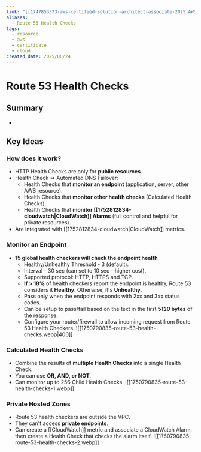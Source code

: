 ```yaml
---
link: "[[1747853373-aws-certified-solution-architect-associate-2025|AWS Certified Solution Architect Associate 2025]]"
aliases:
  - Route 53 Health Checks
tags:
  - resource
  - aws
  - certificate
  - cloud
created_date: 2025/06/24
---
```

# Route 53 Health Checks
## Summary
- 
## Key Ideas
### How does it work?
- HTTP Health Checks are only for **public resources**.
- Health Check => Automated DNS Failover:
	- Health Checks that **monitor an endpoint** (application, server, other AWS resource).
	- Health Checks that **monitor other health checks** (Calculated Health Checks).
	- Health Checks that **monitor [[1752812834-cloudwatch|CloudWatch]] Alarms** (full control and helpful for private resources). 
- Are integrated with [[1752812834-cloudwatch|CloudWatch]] metrics.
### Monitor an Endpoint
- **15 global health checkers will check the endpoint health**
	- Healthy/Unhealthy Threshold - 3 (default).
	- Interval - 30 sec (can set to 10 sec - higher cost).
	- Supported protocol: HTTP, HTTPS and TCP.
	- **If > 18%** of health checkers report the endpoint is healthy, Route 53 considers it **Healthy**. Otherwise, it's **Unhealthy**.
	- Pass only when the endpoint responds with 2xx and 3xx status codes.
	- Can be setup to pass/fail based on the text in the first **5120 bytes** of the response.
	- Configure your router/firewall to allow incoming request from Route 53 Health Checkers.
![[1750790835-route-53-health-checks.webp|400]]
### Calculated Health Checks
- Combine the results of **multiple Health Checks** into a single Health Check.
- You can use **OR, AND, or NOT**.
- Can monitor up to 256 Child Health Checks.
![[1750790835-route-53-health-checks-1.webp]]
### Private Hosted Zones
- Route 53 health checkers are outside the VPC.
- They can't access **private endpoints**.
- Can create a [[CloudWatch]] metric and associate a CloudWatch Alarm, then create a Health Check that checks the alarm itself.
![[1750790835-route-53-health-checks-2.webp]]
